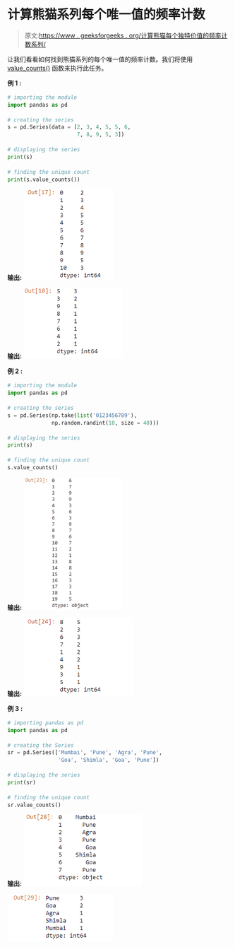 # 计算熊猫系列每个唯一值的频率计数

> 原文:[https://www . geeksforgeeks . org/计算熊猫每个独特价值的频率计数系列/](https://www.geeksforgeeks.org/calculate-the-frequency-counts-of-each-unique-value-of-a-pandas-series/)

让我们看看如何找到熊猫系列的每个唯一值的频率计数。我们将使用 [value_counts()](https://www.geeksforgeeks.org/python-pandas-series-value_counts/) 函数来执行此任务。

**例 1 :**

```py
# importing the module
import pandas as pd

# creating the series
s = pd.Series(data = [2, 3, 4, 5, 5, 6, 
                      7, 8, 9, 5, 3])

# displaying the series
print(s)

# finding the unique count
print(s.value_counts())
```

**输出:**
![](img/1313642f26a917b2d3314a73d9a8bea8.png)

**输出:**
![](img/1cd18dc5ea3e563168dcbc4092841ce8.png)

**例 2 :**

```py
# importing the module
import pandas as pd

# creating the series
s = pd.Series(np.take(list('0123456789'), 
              np.random.randint(10, size = 40)))

# displaying the series
print(s)

# finding the unique count
s.value_counts()
```

**输出:**
![](img/90d860ee0d745d04069283583ed39c48.png)

**输出:**
![](img/cfc3d2b47981264423efff9c232bc789.png)

**例 3 :**

```py
# importing pandas as pd 
import pandas as pd 

# creating the Series 
sr = pd.Series(['Mumbai', 'Pune', 'Agra', 'Pune', 
                'Goa', 'Shimla', 'Goa', 'Pune']) 

# displaying the series 
print(sr) 

# finding the unique count
sr.value_counts()
```

**输出:**
![](img/13f1af622945c481af7ac38f7a2f0c14.png)

![](img/5a1fce09e91b4d8f1b77a1cce01e9b42.png)